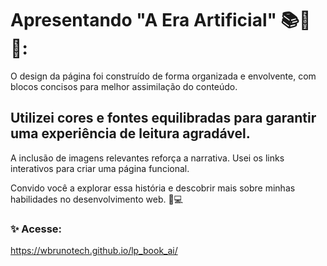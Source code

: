 # Apresentando "A Era Artificial" 📚🤖🚀:

O design da página foi construído de forma organizada e envolvente, com blocos concisos para melhor assimilação do conteúdo. 

## Utilizei cores e fontes equilibradas para garantir uma experiência de leitura agradável. 
A inclusão de imagens relevantes reforça a narrativa. Usei os links interativos para criar uma página funcional. 

Convido você a explorar essa história e descobrir mais sobre minhas habilidades no desenvolvimento web. 🌌💻

### ✨ Acesse: 
https://wbrunotech.github.io/lp_book_ai/
